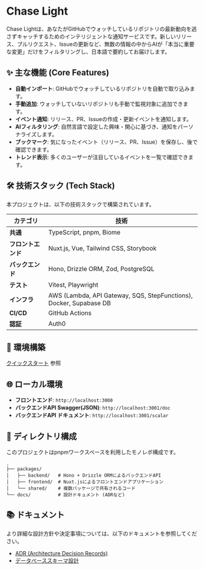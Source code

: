 # Chase Light

Chase Lightは、あなたがGitHubでウォッチしているリポジトリの最新動向を逃さずキャッチするためのインテリジェントな通知サービスです。新しいリリース、プルリクエスト、Issueの更新など、無数の情報の中からAIが「本当に重要な変更」だけをフィルタリングし、日本語で要約してお届けします。

## ✨ 主な機能 (Core Features)

- **自動インポート**: GitHubでウォッチしているリポジトリを自動で取り込みます。
- **手動追加**: ウォッチしていないリポジトリも手動で監視対象に追加できます。
- **イベント通知**: リリース、PR、Issueの作成・更新イベントを通知します。
- **AIフィルタリング**: 自然言語で設定した興味・関心に基づき、通知をパーソナライズします。
- **ブックマーク**: 気になったイベント（リリース、PR、Issue）を保存し、後で確認できます。
- **トレンド表示**: 多くのユーザーが注目しているイベントを一覧で確認できます。

## 🛠️ 技術スタック (Tech Stack)

本プロジェクトは、以下の技術スタックで構築されています。

| カテゴリ           | 技術                                                               |
| ------------------ | ------------------------------------------------------------------ |
| **共通**           | TypeScript, pnpm, Biome                                            |
| **フロントエンド** | Nuxt.js, Vue, Tailwind CSS, Storybook                              |
| **バックエンド**   | Hono, Drizzle ORM, Zod, PostgreSQL                                 |
| **テスト**         | Vitest, Playwright                                                 |
| **インフラ**       | AWS (Lambda, API Gateway, SQS, StepFunctions), Docker, Supabase DB |
| **CI/CD**          | GitHub Actions                                                     |
| **認証**           | Auth0                                                              |

## 🚀 環境構築

[クイックスタート](./docs/quickstart.md) 参照

## 🌐 ローカル環境

- **フロントエンド**: `http://localhost:3000`
- **バックエンドAPI Swagger(JSON)**: `http://localhost:3001/doc`
- **バックエンドAPI ドキュメント**: `http://localhost:3001/scalar`

## 📁 ディレクトリ構成

このプロジェクトはpnpmワークスペースを利用したモノレポ構成です。

```
.
├── packages/
│   ├── backend/   # Hono + Drizzle ORMによるバックエンドAPI
│   ├── frontend/  # Nuxt.jsによるフロントエンドアプリケーション
│   └── shared/    # 複数パッケージで共有されるコード
└── docs/          # 設計ドキュメント (ADRなど)
```

## 📚 ドキュメント

より詳細な設計方針や決定事項については、以下のドキュメントを参照してください。

- [ADR (Architecture Decision Records)](./docs/adr/)
- [データベーススキーマ設計](./docs/database-schema-design.md)
